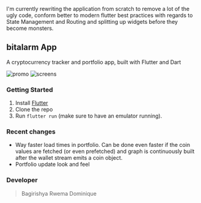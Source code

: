 I'm currently rewriting the application from scratch to remove a lot of the ugly code, conform better to modern flutter best practices with regards to State Management and Routing and splitting up widgets before they become monsters.

## bitalarm App

A cryptocurrency tracker and portfolio app, built with Flutter and Dart

![promo](https://user-images.githubusercontent.com/207421/34814286-5e093d64-f6ad-11e7-978b-1cd1ab929c67.png)
![screens](https://user-images.githubusercontent.com/207421/34814215-2096852c-f6ad-11e7-8e5d-40979e5f5a6f.png)

### Getting Started

1. Install [Flutter](https://flutter.io)
2. Clone the repo
3. Run `flutter run` (make sure to have an emulator running).

### Recent changes

- Way faster load times in portfolio. Can be done even faster if the coin values are fetched (or even prefetched) and graph is continuously built after the wallet stream emits a coin object.
- Portfolio update look and feel

###  Developer
>Bagirishya Rwema Dominique


